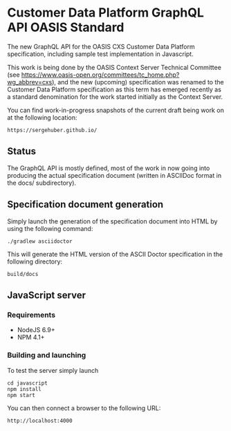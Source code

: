 # Customer Data Platform GraphQL API OASIS Standard
The new GraphQL API for the OASIS CXS Customer Data Platform specification, including sample test implementation
in Javascript.

This work is being done by the OASIS Context Server Technical Committee (see https://www.oasis-open.org/committees/tc_home.php?wg_abbrev=cxs), and the new (upcoming) specification was renamed to the Customer Data Platform specification as this term has emerged recently as a standard denomination for the work started initially as the Context Server.

You can find work-in-progress snapshots of the current draft being work on at the following location:

    https://sergehuber.github.io/

## Status

The GraphQL API is mostly defined, most of the work in now going into producing the actual specification document (written in ASCIIDoc format in the docs/ subdirectory).

## Specification document generation

Simply launch the generation of the specification document into HTML by using the following command:

    ./gradlew asciidoctor
    
This will generate the HTML version of the ASCII Doctor specification in the following directory:

    build/docs

## JavaScript server

### Requirements

- NodeJS 6.9+
- NPM 4.1+

### Building and launching

To test the server simply launch

    cd javascript
    npm install
    npm start
    
You can then connect a browser to the following URL:

    http://localhost:4000
    
